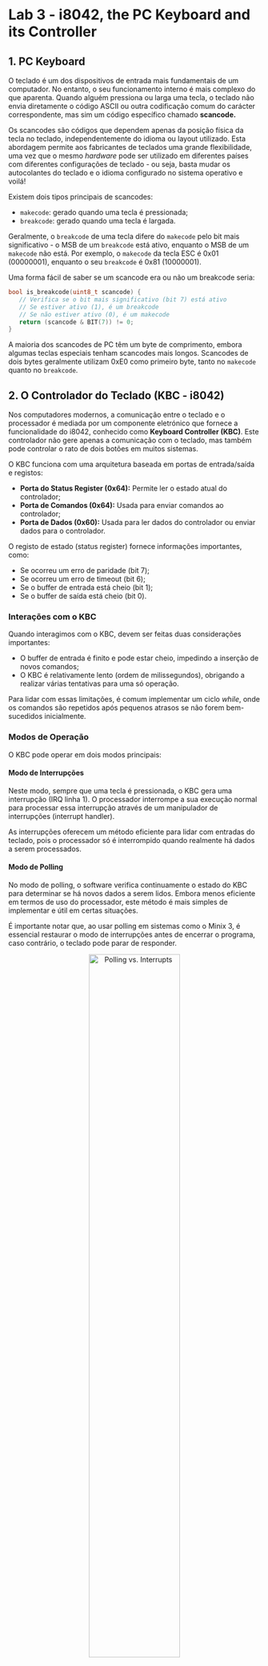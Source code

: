 # Lab 3 - i8042, the PC Keyboard and its Controller

## 1. PC Keyboard

O teclado é um dos dispositivos de entrada mais fundamentais de um computador. No entanto, o seu funcionamento interno é mais complexo do que aparenta. Quando alguém pressiona ou larga uma tecla, o teclado não envia diretamente o código ASCII ou outra codificação comum do carácter correspondente, mas sim um código específico chamado **scancode.**

Os scancodes são códigos que dependem apenas da posição física da tecla no teclado, independentemente do idioma ou layout utilizado. Esta abordagem permite aos fabricantes de teclados uma grande flexibilidade, uma vez que o mesmo _hardware_ pode ser utilizado em diferentes países com diferentes configurações de teclado - ou seja, basta mudar os autocolantes do teclado e o idioma configurado no sistema operativo e voilá!

Existem dois tipos principais de scancodes:

- `makecode`: gerado quando uma tecla é pressionada;
- `breakcode`: gerado quando uma tecla é largada.

Geralmente, o `breakcode` de uma tecla difere do `makecode` pelo bit mais significativo - o MSB de um `breakcode` está ativo, enquanto o MSB de um `makecode` não está. Por exemplo, o `makecode` da tecla ESC é 0x01 (00000001), enquanto o seu `breakcode` é 0x81 (10000001).

Uma forma fácil de saber se um scancode era ou não um breakcode seria:
~~~C
bool is_breakcode(uint8_t scancode) {
   // Verifica se o bit mais significativo (bit 7) está ativo
   // Se estiver ativo (1), é um breakcode
   // Se não estiver ativo (0), é um makecode
   return (scancode & BIT(7)) != 0;
}
~~~
A maioria dos scancodes de PC têm um byte de comprimento, embora algumas teclas especiais tenham scancodes mais longos. Scancodes de dois bytes geralmente utilizam 0xE0 como primeiro byte, tanto no `makecode` quanto no `breakcode`.

## 2. O Controlador do Teclado (KBC - i8042)

Nos computadores modernos, a comunicação entre o teclado e o processador é mediada por um componente eletrónico que fornece a funcionalidade do i8042, conhecido como **Keyboard Controller (KBC)**. Este controlador não gere apenas a comunicação com o teclado, mas também pode controlar o rato de dois botões em muitos sistemas.

O KBC funciona com uma arquitetura baseada em portas de entrada/saída e registos:

- **Porta do Status Register (0x64):** Permite ler o estado atual do controlador;
- **Porta de Comandos (0x64):** Usada para enviar comandos ao controlador;
- **Porta de Dados (0x60):** Usada para ler dados do controlador ou enviar dados para o controlador.

O registo de estado (status register) fornece informações importantes, como:

- Se ocorreu um erro de paridade (bit 7);
- Se ocorreu um erro de timeout (bit 6);
- Se o buffer de entrada está cheio (bit 1);
- Se o buffer de saída está cheio (bit 0).

### Interações com o KBC

Quando interagimos com o KBC, devem ser feitas duas considerações importantes:

- O buffer de entrada é finito e pode estar cheio, impedindo a inserção de novos comandos;
- O KBC é relativamente lento (ordem de milissegundos), obrigando a realizar várias tentativas para uma só operação.

Para lidar com essas limitações, é comum implementar um ciclo _while_, onde os comandos são repetidos após pequenos atrasos se não forem bem-sucedidos inicialmente.

### Modos de Operação

O KBC pode operar em dois modos principais:

#### Modo de Interrupções

Neste modo, sempre que uma tecla é pressionada, o KBC gera uma interrupção (IRQ linha 1). O processador interrompe a sua execução normal para processar essa interrupção através de um manipulador de interrupções (interrupt handler).

As interrupções oferecem um método eficiente para lidar com entradas do teclado, pois o processador só é interrompido quando realmente há dados a serem processados.

#### Modo de Polling

No modo de polling, o software verifica continuamente o estado do KBC para determinar se há novos dados a serem lidos. Embora menos eficiente em termos de uso do processador, este método é mais simples de implementar e útil em certas situações.

É importante notar que, ao usar polling em sistemas como o Minix 3, é essencial restaurar o modo de interrupções antes de encerrar o programa, caso contrário, o teclado pode parar de responder.

<p align="center">
  <img src="../resources/images/Polling_Interrupts_versão1.png" alt="Polling vs. Interrupts" width="60%">
  <p align="center">Filha pergunta ao pai se já chegaram a todo o minuto. No exemplo de Interrupts, o pai diz à filha quando chegam e só aí é que ela acorda. Elaborado com IA.</p>

## 2. Funções de teste esperadas

Neste laboratório é esperado que implementes as seguintes funções de teste principais:
- **kbd_test_scan** - Leitura de scancodes usando um handler de interrupções em C;
- **kbd_test_poll** - Leitura de scancodes via polling (sem interrupções);
- **kbd_test_timed_scan** - Combinar os handlers de interrupções do teclado e do timer.

## 3. Ficheiros necessários

Neste lab irás precisar de criar os seguintes ficheiros:
- **i8042.h:** Para definir constantes relacionadas com o controlador do teclado (KBC);
- **keyboard.h:** Para declarar as funções relacionadas com o teclado;
- **keyboard.c:** Para implementar as funções relacionadas com o teclado.

Os ficheiros i8254.h, timer.c e utils.c já existem no Lab2, portanto podes fazer CTRL+C - CTRL+V para a pasta deste lab.

## 4. Definir as constantes no i8042.h

No ponto 3.2. da documentação de apoio para o [Lab3](https://pages.up.pt/~up722898/aulas/lcom2425/lab3/lab3_03.html) é fornecido uma descrição funcional do i8042, incluindo com detalhe todos os comandos possíveis do mesmo. No entanto, como é expectável, não precisamos de todos, pois apenas precisas de definir constantes para:
- Endereços das portas de I/O do KBC;
- Códigos de comando para o KBC;
- Bits de estado do KBC;
- O IRQ do teclado.

## 5. Implementar funções básicas do teclado

No ficheiro keyboard.c








> Quais os conhecimentos-base que devo ter para este lab?

Em príncipio, se dominaste todos os conceitos descritos no [Lab2](https://github.com/tiagoleic02/LCOM/blob/master/lab2/README.md) não terás grandes dificuldades em realizar este lab, principalmente se tiveres mantido o teu código limpo e organizado.
Para este lab precisas:
1. [x] Compreender como funciona a comunicação entre um programa/driver e o controlador do dispositivo I/O, incluindo:
      1. [x] Utilização de funções _sys_inb_ e _sys_outb_;
      2. [x] Necessidade de usar uma função auxiliar que converta os 32 bits do apontador usado em _sys_inb_ em 8 bits;
2. [x] Usar um registo de controlo para informar o controlador do que pretendemos acessar ou modificar antes;